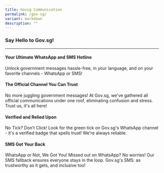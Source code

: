 ```yaml
---
title: Govsg Communication
permalink: /gov-sg/
variant: markdown
description: ""
---
```

### Say Hello to Gov.sg!

<hr>

#### **Your Ultimate WhatsApp and SMS Hotline**

Unlock government messages hassle-free, in your language, and on your favorite channels - WhatsApp or SMS!

#### **The Official Channel You Can Trust**

No more juggling government messages! At Gov.sg, we've gathered all official communications under one roof, eliminating confusion and stress. Trust us, it's all here!

#### **Verified and Relied Upon**

No Tick? Don’t Click! Look for the green tick on Gov.sg's WhatsApp channel - it's a verified badge that spells trust! We're always reliable.

#### **SMS Got Your Back**

WhatsApp or Not, We Got You!  Missed out on WhatsApp? No worries! Our SMS fallback ensures everyone stays in the loop. Gov.sg's SMS: as trustworthy as it gets, and inclusive too!